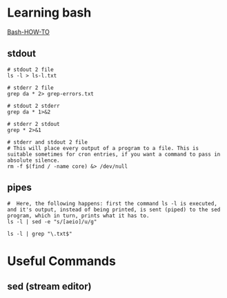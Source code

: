# Learning bash

[Bash-HOW-TO](https://tldp.org/HOWTO/Bash-Prog-Intro-HOWTO-1.html)

## stdout ##
```
# stdout 2 file
ls -l > ls-l.txt

# stderr 2 file
grep da * 2> grep-errors.txt

# stdout 2 stderr
grep da * 1>&2

# stderr 2 stdout
grep * 2>&1

# stderr and stdout 2 file
# This will place every output of a program to a file. This is suitable sometimes for cron entries, if you want a command to pass in absolute silence.
rm -f $(find / -name core) &> /dev/null
```


## pipes ##
```
#  Here, the following happens: first the command ls -l is executed, and it's output, instead of being printed, is sent (piped) to the sed program, which in turn, prints what it has to. 
ls -l | sed -e "s/[aeio]/u/g"

ls -l | grep "\.txt$"
```

# Useful Commands #

## sed (stream editor) ##
Sed is a non-interactive editor. Instead of altering a file by moving the cursor on the screen, you use a script of editing instructions to sed, 
plus the name of the file to edit. You can also describe sed as a filter. Let's have a look at some examples:

```
        $sed 's/to_be_replaced/replaced/g' /tmp/dummy
```

 Sed replaces the string 'to_be_replaced' with the string 'replaced' and reads from the /tmp/dummy file. The result will be sent to stdout (normally the console)
 but you can also add '> capture' to the end of the line above so that sed sends the output to the file 'capture'.

 ```
         $sed 12, 18d /tmp/dummy
```

## awk (manipulation of datafiles, text retrieval and processing) ##
Many implementations of the AWK programming language exist (most known interpreters are GNU's gawk and 'new awk' mawk.) The principle is simple: 
AWK scans for a pattern, and for every matching pattern a action will be performed. 

```
        $awk '/test/ {print}' /tmp/dummy
```

## grep (print lines matching a search pattern) ##

```
		$grep "look for this" /var/log/messages -c
```
The string "look for this" has been found n times in the file /var/log/messages. 

## wc (counts lines, words and bytes) ##
```
		$wc --words --lines --bytes /tmp/dummy
```

